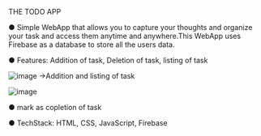 THE TODO APP

● Simple WebApp that allows you to capture your thoughts
and organize your task and access them anytime and
anywhere.This WebApp uses Firebase as a database to
store all the users data.

● Features: Addition of task, Deletion of task, listing of task

![image](https://user-images.githubusercontent.com/87582335/176733727-4395715f-7495-4f0a-a171-5a8420617f33.png)
->Addition and listing of task

![image](https://user-images.githubusercontent.com/87582335/176733848-d87a6083-454d-48b6-be60-0339cbe59305.png)

● mark as copletion of task
  

● TechStack: HTML, CSS, JavaScript, Firebase

